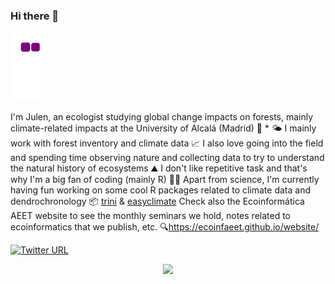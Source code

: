 ### Hi there 👋

![snake gif](https://github.com/Julenasti/Julenasti/blob/output/github-contribution-grid-snake.gif)

I'm Julen, an ecologist studying global change impacts on forests, mainly climate-related impacts at the University of Alcalá (Madrid) 🌳 * 🌤️
I mainly work with forest inventory and climate data 📈
I also love going into the field and spending time observing nature and collecting data to try to understand the natural history of ecosystems ⛰️
I don't like repetitive task and that's why I'm a big fan of coding (mainly R) 👨‍💻
Apart from science, I'm currently having fun working on some cool R packages related to climate data and dendrochronology 📦
[trini](https://github.com/Joacala/trini) & [easyclimate](https://github.com/VeruGHub/easyclimate)
Check also the Ecoinformática AEET website to see the monthly seminars we hold, notes related to ecoinformatics that we publish, etc. 🔍https://ecoinfaeet.github.io/website/ 

[![Twitter URL](https://img.shields.io/twitter/url/https/twitter.com/J_astigarraga.svg?style=social&label=%20%40J_astigarraga)](https://twitter.com/J_astigarraga)

<p align="center">
  <img src="https://camo.githubusercontent.com/3ef82927376f453bbaa801a72e8d15fff19e12a1dcd8cf014d4c8fccfb4adde0/68747470733a2f2f7777772e6e61697a2e6575732f6d656469612f61737365745f7075626c6963732f7265736f75726365732f3030302f3730332f3634322f61727469636c655f6d61696e5f6c616e6473636170652f4f6d612e6a7067" />
</p>


<!--
**Julenasti/Julenasti** is a ✨ _special_ ✨ repository because its `README.md` (this file) appears on your GitHub profile.

Here are some ideas to get you started:

- 🔭 I’m currently working on ...
- 🌱 I’m currently learning ...
- 👯 I’m looking to collaborate on ...
- 🤔 I’m looking for help with ...
- 💬 Ask me about ...
- 📫 How to reach me: ...
- 😄 Pronouns: ...
- ⚡ Fun fact: ...
-->

